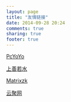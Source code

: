 ```yaml
---
layout: page
title: "友情链接"
date: 2014-09-28 20:24
comments: true
sharing: true
footer: true
---
```

[PcYoYo](http://www.pcyoyo.com/#droidyue.com)

[上善若水](http://blog.csdn.net/jokers_i)

[Matrixzk](http://matrixzk.github.io/)

[云聚网](http://www.yunjuu.com/)


